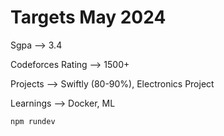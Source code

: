 # Targets May 2024

Sgpa —> 3.4

Codeforces Rating —> 1500+

Projects —> Swiftly (80-90%),  Electronics Project

Learnings —> Docker, ML

`npm rundev`
